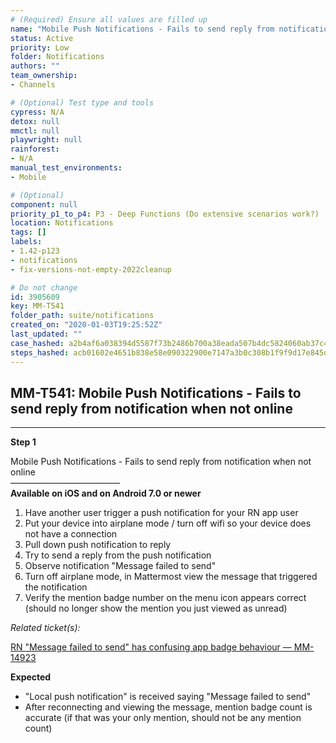 ```yaml
---
# (Required) Ensure all values are filled up
name: "Mobile Push Notifications - Fails to send reply from notification when not online"
status: Active
priority: Low
folder: Notifications
authors: ""
team_ownership: 
- Channels

# (Optional) Test type and tools
cypress: N/A
detox: null
mmctl: null
playwright: null
rainforest: 
- N/A
manual_test_environments: 
- Mobile

# (Optional)
component: null
priority_p1_to_p4: P3 - Deep Functions (Do extensive scenarios work?)
location: Notifications
tags: []
labels: 
- 1.42-p123
- notifications
- fix-versions-not-empty-2022cleanup

# Do not change
id: 3905609
key: MM-T541
folder_path: suite/notifications
created_on: "2020-01-03T19:25:52Z"
last_updated: ""
case_hashed: a2b4af6a038394d5587f73b2486b700a38eada507b4dc5824060ab37c4a0b377765c412273f593b0059df178af43bcbd
steps_hashed: acb01602e4651b838e58e090322900e7147a3b0c308b1f9f9d17e845dbdf64a82337dc4b78bc1005bc2640ce999f14c7
---
```


## MM-T541: Mobile Push Notifications - Fails to send reply from notification when not online

---

**Step 1**

Mobile Push Notifications - Fails to send reply from notification when not online\
–––––––––––––––––––––––––\
**Available on iOS and on Android 7.0 or newer**

1. Have another user trigger a push notification for your RN app user
2. Put your device into airplane mode / turn off wifi so your device does not have a connection
3. Pull down push notification to reply
4. Try to send a reply from the push notification
5. Observe notification "Message failed to send"
6. Turn off airplane mode, in Mattermost view the message that triggered the notification
7. Verify the mention badge number on the menu icon appears correct (should no longer show the mention you just viewed as unread)

_Related ticket(s):_

[RN "Message failed to send" has confusing app badge behaviour — MM-14923](https://mattermost.atlassian.net/browse/MM-14923)

**Expected**

- "Local push notification" is received saying "Message failed to send"
- After reconnecting and viewing the message, mention badge count is accurate (if that was your only mention, should not be any mention count)
